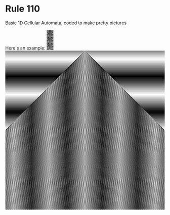 # Rule 110

Basic 1D Cellular Automata, coded to make pretty pictures

Here's an example:
![low resolution example of state development](./21x63.png)
![high resolution example of state development](./999x999.png)
